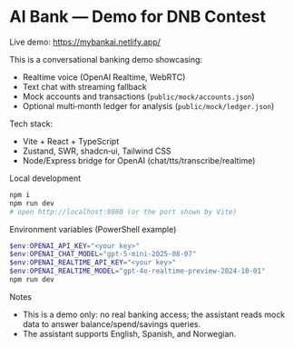 # AI Bank — Demo for DNB Contest

Live demo: https://mybankai.netlify.app/

This is a conversational banking demo showcasing:
- Realtime voice (OpenAI Realtime, WebRTC)
- Text chat with streaming fallback
- Mock accounts and transactions (`public/mock/accounts.json`)
- Optional multi‑month ledger for analysis (`public/mock/ledger.json`)

Tech stack:
- Vite + React + TypeScript
- Zustand, SWR, shadcn‑ui, Tailwind CSS
- Node/Express bridge for OpenAI (chat/tts/transcribe/realtime)

Local development
```sh
npm i
npm run dev
# open http://localhost:8080 (or the port shown by Vite)
```

Environment variables (PowerShell example)
```powershell
$env:OPENAI_API_KEY="<your key>"
$env:OPENAI_CHAT_MODEL="gpt-5-mini-2025-08-07"
$env:OPENAI_REALTIME_API_KEY="<your key>"
$env:OPENAI_REALTIME_MODEL="gpt-4o-realtime-preview-2024-10-01"
npm run dev
```

Notes
- This is a demo only: no real banking access; the assistant reads mock data to answer balance/spend/savings queries.
- The assistant supports English, Spanish, and Norwegian.
